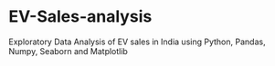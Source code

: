 # EV-Sales-analysis
 Exploratory Data Analysis of EV sales in India using Python, Pandas, Numpy, Seaborn and Matplotlib
